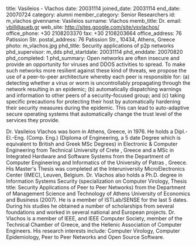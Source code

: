 title: Vasileios - Vlachos
date: 20031114
joined_date: 20031114
end_date: 20070724
category: alumni
member_category: Senior Researchers
id: m_vlachos
givenname: Vasileios
surname: Vlachos
memb_title: Dr.
email: vbill@aueb.gr
web_site: http://sites.google.com/site/vsvlachos/
office_phone: +30 2108203370
fax: +30 2108203664
office_address: 76 Patission Str.
postal_address: 76 Patission Str., 10434, Athens, Greece
photo: m_vlachos.jpg
phd_title: Security applications of p2p networks
phd_supervisor: m_dds
phd_startdate: 20031114
phd_enddate: 20070820
phd_completed: 1
phd_summary: Open networks are often insecure and provide an opportunity for viruses and DDOS activities to spread. To make such networks more resilient against these kind of threats, we propose the use of a peer-to-peer architecture whereby each peer is responsible for: (a) detecting whether a virus or worm is uncontrollably propagating through the network resulting in an epidemic; (b) automatically dispatching warnings and information to other peers of a security-focused group; and (c) taking specific precautions for protecting their host by automatically hardening their security measures during the epidemic. This can lead to auto-adaptive secure operating systems that automatically change the trust level of the services they provide.


Dr. Vasileios Vlachos was born in Athens, Greece, in 1976\. He holds a Dipl.-El.-Eng. (Comp. Eng.) (Diploma of Engineering, a 5 date Degree which is equivalent to British and Greek MSc Degrees) in Electronic & Computer Engineering from Technical University of Crete , Greece and a MSc in Integrated Hardware and Software Systems from the Department of Computer Engineering and Informatics of the University of Patras , Greece. His Master's Thesis was completed at the Interuniversity MicroElectronics Center (IMEC), Leuven, Belgium. Dr. Vlachos also holds a Ph.D. degree in Information Systems Security (specialization on Computer Virology, Thesis title: Security Applications of Peer to Peer Networks) from the Department of Management Science and Technology of Athens University of Economics and Business (2007). He is a member of ISTLab/SENSE for the last 5 dates. During his studies he obtained a number of scholarships from several foundations and worked in several national and European projects. Dr. Vlachos is a member of IEEE, and IEEE Computer Society, member of the Technical Chamber of Greece, and the Hellenic Association of Computer Engineers. His research interests include: Computer Virology, Computer Epidemiology, Peer to Peer Networks and Open Source Software.
